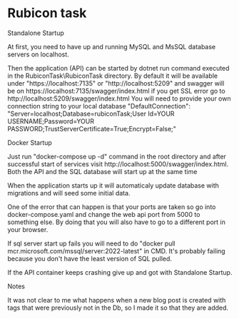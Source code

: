 
# Rubicon task

Standalone Startup

At first, you need to have up and running MySQL and MsSQL database servers on localhost.

Then the application (API) can be started by dotnet
run command executed in the RubiconTask\RubiconTask
directory. By default it will be available under "https://localhost:7135" or "http://localhost:5209"
and swagger will be on https://localhost:7135/swagger/index.html if you get SSL error 
go to http://localhost:5209/swagger/index.html
You will need to provide your own connection string to your local database 
"DefaultConnection": "Server=localhost;Database=rubiconTask;User Id=YOUR USERNAME;Password=YOUR PASSWORD;TrustServerCertificate=True;Encrypt=False;"

Docker Startup 

Just run "docker-compose up -d" command in the root directory and after 
successful start of services visit http://localhost:5000/swagger/index.html. 
Both the API and the SQL database will start up at the same time

When the application starts up it will automaticaly update database with migrations and
will seed some initial data. 

One of the error that can happen is that your ports are taken so go into docker-compose.yaml
and change the web api port from 5000 to something else. By doing that you will also have to
go to a different port in your browser. 

If sql server start up fails you will need to do "docker pull mcr.microsoft.com/mssql/server:2022-latest" in CMD. It's probably failing because you don't have the least version of SQL pulled.

If the API container keeps crashing give up and got with Standalone Startup.

Notes 

It was not clear to me what happens when a new blog post is created with tags that were previously not in the Db, so I made it so that they are added. 
